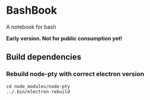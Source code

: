 # BashBook

A notebook for bash

**Early version. Not for public consumption yet!**

## Build dependencies

### Rebuild node-pty with correct electron version

```
cd node_modules/node-pty
../.bin/electron-rebuild
```
